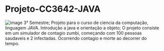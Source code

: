 # Projeto-CC3642-JAVA
![image](https://user-images.githubusercontent.com/72232969/166477116-97cfac68-0561-455f-a8d9-6dd8dd7032c0.png)
3° Semestre;
Projeto para o curso de ciencia da computação, linguagem JAVA.
Introdução a java e orientação a objeto;
O projeto consiste em um simulador de contagio zumbi, começando com 100 pessoas saudaveis e 2 infectadas. Ocorrendo contagio e morte ao decorrer do tempo.

